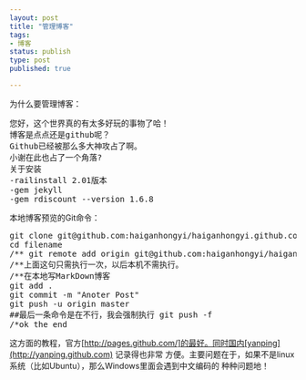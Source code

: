 ```yaml
--- 
layout: post
title: "管理博客"
tags: 
- 博客
status: publish
type: post
published: true

---
```

为什么要管理博客：
<pre>您好，这个世界真的有太多好玩的事物了哈！
博客是点点还是github呢？
Github已经被那么多大神攻占了啊。
小谢在此也占了一个角落?
关于安装
-railinstall 2.01版本
-gem jekyll
-gem rdiscount --version 1.6.8
</pre>
本地博客预览的Git命令：
<pre>
git clone git@github.com:haiganhongyi/haiganhongyi.github.com.git filename
cd filename
/** git remote add origin git@github.com:haiganhongyi/haiganhongyi.github.com.git
/**上面这句只需执行一次，以后本机不需执行。
/**在本地写MarkDown博客
git add .
git commit -m "Anoter Post"
git push -u origin master
##最后一条命令是在不行，我会强制执行 git push -f
/*ok the end
</pre>
这方面的教程，官方[http://pages.github.com/]的最好。同时国内[yanping](http://yanping.github.com) 记录得也非常
方便。主要问题在于，如果不是linux系统（比如Ubuntu），那么Windows里面会遇到中文编码的
种种问题地！